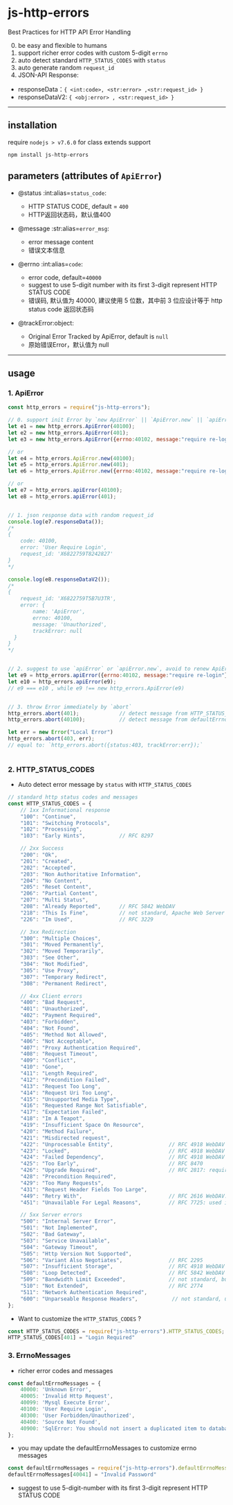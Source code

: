 
# js-http-errors

Best Practices for HTTP API Error Handling

0. be easy and flexible to humans
1. support richer error codes with custom 5-digit `errno`
2. auto detect standard `HTTP_STATUS_CODES` with `status`
3. auto generate random `request_id`
4. JSON-API Response: 
  - responseData：`{ <int:code>, <str:error> ,<str:request_id> }`
  - responseDataV2: `{ <obj:error> , <str:request_id> }`
---

## installation
require `nodejs > v7.6.0` for class extends support
```shell script
npm install js-http-errors
```

## parameters (attributes of `ApiError`) 

- @status  :int:alias=`status_code`:
    - HTTP STATUS CODE, default = `400` 
    - HTTP返回状态码，默认值400
     
- @message :str:alias=`error_msg`:
    - error message content
    - 错误文本信息
    
- @errno   :int:alias=`code`:  
    - error code, default=`40000`
    - suggest to use 5-digit number with its first 3-digit represent HTTP STATUS CODE  
    - 错误码, 默认值为 40000, 建议使用 5 位数，其中前 3 位应设计等于 http status code 返回状态码
    
- @trackError:object:
    - Original Error Tracked by ApiError, default is `null` 
    - 原始错误Error，默认值为 null    
       
---

## usage

### 1. ApiError

```javascript
const http_errors = require("js-http-errors");

// 0. support init Error by `new ApiError` || `ApiError.new` || `apiError` 
let e1 = new http_errors.ApiError(40100);
let e2 = new http_errors.ApiError(401);
let e3 = new http_errors.ApiError({errno:40102, message:"require re-login"});

// or 
let e4 = http_errors.ApiError.new(40100);
let e5 = http_errors.ApiError.new(401);
let e6 = http_errors.ApiError.new({errno:40102, message:"require re-login"});

// or
let e7 = http_errors.apiError(40100);
let e8 = http_errors.apiError(401);


// 1. json response data with random request_id
console.log(e7.responseData());
/*
{
    code: 40100,
    error: 'User Require Login',
    request_id: 'X6822759T8242827'
}
*/

console.log(e8.responseDataV2());
/*
{
    request_id: 'X6822759T5B7U3TR',
    error: {
        name: 'ApiError',
        errno: 40100,
        message: 'Unauthorized',
        trackError: null
  }
}
*/


// 2. suggest to use `apiError` or `apiError.new`, avoid to renew ApiError duplicated 
let e9 = http_errors.apiError({errno:40102, message:"require re-login"});
let e10 = http_errors.apiError(e9);     
// e9 === e10 , while e9 !== new http_errors.ApiError(e9)


// 3. throw Error immediately by `abort`
http_errors.abort(401);             // detect message from HTTP_STATUS_CODES                  
http_errors.abort(40100);           // detect message from defaultErrnoMessages

let err = new Error("Local Error")
http_errors.abort(403, err);            
// equal to: `http_errors.abort({status:403, trackError:err});`         
 
```

### 2. HTTP_STATUS_CODES

- Auto detect error message by `status` with `HTTP_STATUS_CODES`

```javascript
// standard http status codes and messages
const HTTP_STATUS_CODES = {
    // 1xx Informational response
    "100": "Continue",
    "101": "Switching Protocols",
    "102": "Processing",
    "103": "Early Hints",           // RFC 8297

    // 2xx Success
    "200": "Ok",
    "201": "Created",
    "202": "Accepted",
    "203": "Non Authoritative Information",
    "204": "No Content",
    "205": "Reset Content",
    "206": "Partial Content",
    "207": "Multi Status",
    "208": "Already Reported",      // RFC 5842 WebDAV
    "218": "This Is Fine",          // not standard, Apache Web Server
    "226": "Im Used",               // RFC 3229

    // 3xx Redirection
    "300": "Multiple Choices",
    "301": "Moved Permanently",
    "302": "Moved Temporarily",
    "303": "See Other",
    "304": "Not Modified",
    "305": "Use Proxy",
    "307": "Temporary Redirect",
    "308": "Permanent Redirect",

    // 4xx Client errors
    "400": "Bad Request",
    "401": "Unauthorized",
    "402": "Payment Required",
    "403": "Forbidden",
    "404": "Not Found",
    "405": "Method Not Allowed",
    "406": "Not Acceptable",
    "407": "Proxy Authentication Required",
    "408": "Request Timeout",
    "409": "Conflict",
    "410": "Gone",
    "411": "Length Required",
    "412": "Precondition Failed",
    "413": "Request Too Long",
    "414": "Request Uri Too Long",
    "415": "Unsupported Media Type",
    "416": "Requested Range Not Satisfiable",
    "417": "Expectation Failed",
    "418": "Im A Teapot",
    "419": "Insufficient Space On Resource",
    "420": "Method Failure",
    "421": "Misdirected request",
    "422": "Unprocessable Entity",                  // RFC 4918 WebDAV
    "423": "Locked",                                // RFC 4918 WebDAV
    "424": "Failed Dependency",                     // RFC 4918 WebDAV
    "425": "Too Early",                             // RFC 8470
    "426": "Upgrade Required",                      // RFC 2817: require client use TLS/1.0
    "428": "Precondition Required",
    "429": "Too Many Requests",
    "431": "Request Header Fields Too Large",
    "449": "Retry With",                            // RFC 2616 WebDAV: Microsoft
    "451": "Unavailable For Legal Reasons",         // RFC 7725: used in Exchange ActiveSync

    // 5xx Server errors
    "500": "Internal Server Error",
    "501": "Not Implemented",
    "502": "Bad Gateway",
    "503": "Service Unavailable",
    "504": "Gateway Timeout",
    "505": "Http Version Not Supported",
    "506": "Variant Also Negotiates",               // RFC 2295
    "507": "Insufficient Storage",                  // RFC 4918 WebDAV
    "508": "Loop Detected",                         // RFC 5842 WebDAV
    "509": "Bandwidth Limit Exceeded",              // not standard, but common
    "510": "Not Extended",                          // RFC 2774
    "511": "Network Authentication Required",
    "600": "Unparseable Response Headers",           // not standard, used infrequently in China
};

```

- Want to customize the `HTTP_STATUS_CODES` ?

```javascript
const HTTP_STATUS_CODES = require("js-http-errors").HTTP_STATUS_CODES;
HTTP_STATUS_CODES[401] = "Login Required"
```

### 3. ErrnoMessages

- richer error codes and messages 

```javascript
const defaultErrnoMessages = {
    40000: 'Unknown Error',
    40005: 'Invalid Http Request',
    40099: 'Mysql Execute Error',
    40100: 'User Require Login',
    40300: 'User Forbidden/Unauthorized',
    40400: 'Source Not Found',
    40900: 'SqlError: You should not insert a duplicated item to database',
};
```

- you may update the defaultErrnoMessages to customize errno messages

```javascript
const defaultErrnoMessages = require("js-http-errors").defaultErrnoMessages;
defaultErrnoMessages[40041] = "Invalid Password"
```

- suggest to use 5-digit-number with its first 3-digit represent HTTP STATUS CODE

